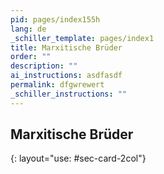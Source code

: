 ```yaml
---
pid: pages/index155h
lang: de
_schiller_template: pages/index1
title: Marxitische Brüder
order: ""
description: ""
ai_instructions: asdfasdf
permalink: dfgwrewert
_schiller_instructions: ""
---
```

## Marxitische Brüder

{: layout="use: #sec-card-2col"}